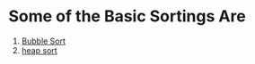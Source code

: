 # Some of the Basic Sortings Are
1. [Bubble Sort](https://github.com/amanshah008/Design-and-analysis-of-algorithm-Basic-/tree/master/sorting/bubble)
2. [heap sort](/bubble)
